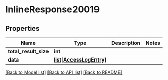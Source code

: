 # InlineResponse20019

## Properties
Name | Type | Description | Notes
------------ | ------------- | ------------- | -------------
**total_result_size** | **int** |  | 
**data** | [**list[AccessLogEntry]**](AccessLogEntry.md) |  | 

[[Back to Model list]](../README.md#documentation-for-models) [[Back to API list]](../README.md#documentation-for-api-endpoints) [[Back to README]](../README.md)


